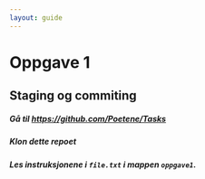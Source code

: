 ```yaml
---
layout: guide
---
```


# Oppgave 1
## Staging og commiting

##### Gå til <a href=https://github.com/Poetene/Tasks target=_blank>https://github.com/Poetene/Tasks</a>

##### Klon dette repoet

##### Les instruksjonene i ```file.txt``` i mappen ```oppgave1```.
